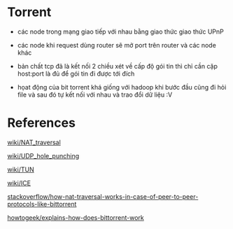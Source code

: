 # Torrent

-   các node trong mạng giao tiếp với nhau bằng giao thức giao thức UPnP
-   các node khi request dùng router sẽ mở port trên router và các node khác
-   bản chất tcp đã là kết nối 2 chiều xét về cấp độ gói tin thì chỉ cần cặp host:port là đủ để gói tin đi được tới đích

-   họat động của bit torrent khá giống với hadoop khi bước đầu cũng đi hỏi file
và sau đó tự kết nối với nhau và trao đổi dữ liệu :V

# References

[wiki/NAT_traversal](https://en.wikipedia.org/wiki/NAT_traversal)

[wiki/UDP_hole_punching](https://en.wikipedia.org/wiki/UDP_hole_punching)

[wiki/TUN](https://en.wikipedia.org/wiki/STUN)

[wiki/ICE](https://en.wikipedia.org/wiki/Interactive_Connectivity_Establishment)

[stackoverflow/how-nat-traversal-works-in-case-of-peer-to-peer-protocols-like-bittorrent](https://stackoverflow.com/questions/37367769/how-nat-traversal-works-in-case-of-peer-to-peer-protocols-like-bittorrent)

[howtogeek/explains-how-does-bittorrent-work](https://www.howtogeek.com/141257/htg-explains-how-does-bittorrent-work/)
